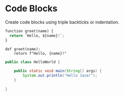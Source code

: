 # Code Blocks

Create code blocks using triple backticks or indentation.

```python
function greet(name) {
  return `Hello, ${name}!`;
}
```

    def greet(name):
        return f"Hello, {name}!"

```java
public class HelloWorld {
    
    public static void main(String[] args) {
        System.out.println("Hello Java!");
    }
    
}
```
